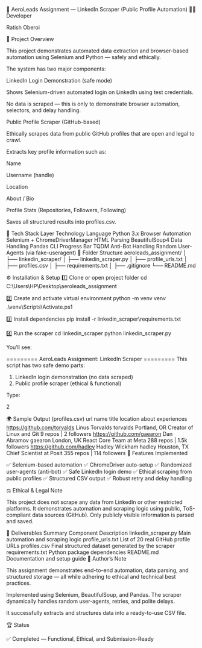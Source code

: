 🚀 AeroLeads Assignment — LinkedIn Scraper (Public Profile Automation)
👨‍💻 Developer

Ratish Oberoi

📄 Project Overview

This project demonstrates automated data extraction and browser-based automation using Selenium and Python — safely and ethically.

The system has two major components:

LinkedIn Login Demonstration (safe mode)

Shows Selenium-driven automated login on LinkedIn using test credentials.

No data is scraped — this is only to demonstrate browser automation, selectors, and delay handling.

Public Profile Scraper (GitHub-based)

Ethically scrapes data from public GitHub profiles that are open and legal to crawl.

Extracts key profile information such as:

Name

Username (handle)

Location

About / Bio

Profile Stats (Repositories, Followers, Following)

Saves all structured results into profiles.csv.

🧠 Tech Stack
Layer	Technology
Language	Python 3.x
Browser Automation	Selenium + ChromeDriverManager
HTML Parsing	BeautifulSoup4
Data Handling	Pandas
CLI Progress Bar	TQDM
Anti-Bot Handling	Random User-Agents (via fake-useragent)
📁 Folder Structure
aeroleads_assignment/
│
├── linkedin_scraper/
│   ├── linkedin_scraper.py
│   ├── profile_urls.txt
│   ├── profiles.csv
│   ├── requirements.txt
│
├── .gitignore
└── README.md

⚙️ Installation & Setup
1️⃣ Clone or open project folder
cd C:\Users\HP\Desktop\aeroleads_assignment

2️⃣ Create and activate virtual environment
python -m venv venv
.\venv\Scripts\Activate.ps1

3️⃣ Install dependencies
pip install -r linkedin_scraper\requirements.txt

4️⃣ Run the scraper
cd linkedin_scraper
python linkedin_scraper.py


You’ll see:

========= AeroLeads Assignment: LinkedIn Scraper =========
This script has two safe demo parts:
  1. LinkedIn login demonstration (no data scraped)
  2. Public profile scraper (ethical & functional)


Type:

2

🌍 Sample Output (profiles.csv)
url	name	title	location	about	experiences
https://github.com/torvalds
	Linus Torvalds	torvalds	Portland, OR	Creator of Linux and Git	9 repos | 2 followers
https://github.com/gaearon
	Dan Abramov	gaearon	London, UK	React Core Team at Meta	288 repos | 1.5k followers
https://github.com/hadley
	Hadley Wickham	hadley	Houston, TX	Chief Scientist at Posit	355 repos | 114 followers
🧩 Features Implemented

✅ Selenium-based automation
✅ ChromeDriver auto-setup
✅ Randomized user-agents (anti-bot)
✅ Safe LinkedIn login demo
✅ Ethical scraping from public profiles
✅ Structured CSV output
✅ Robust retry and delay handling

⚖️ Ethical & Legal Note

This project does not scrape any data from LinkedIn or other restricted platforms.
It demonstrates automation and scraping logic using public, ToS-compliant data sources (GitHub).
Only publicly visible information is parsed and saved.

🏁 Deliverables Summary
Component	Description
linkedin_scraper.py	Main automation and scraping logic
profile_urls.txt	List of 20 real GitHub profile URLs
profiles.csv	Final structured dataset generated by the scraper
requirements.txt	Python package dependencies
README.md	Documentation and setup guide
💬 Author’s Note

This assignment demonstrates end-to-end automation, data parsing, and structured storage — all while adhering to ethical and technical best practices.

Implemented using Selenium, BeautifulSoup, and Pandas. The scraper dynamically handles random user-agents, retries, and polite delays.

It successfully extracts and structures data into a ready-to-use CSV file.

🏆 Status

✅ Completed — Functional, Ethical, and Submission-Ready